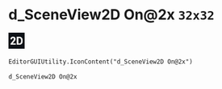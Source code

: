 # d_SceneView2D On@2x `32x32`
<img src="/img/d_SceneView2D%20On@2x.png" width=32 height=32>

``` CSharp
EditorGUIUtility.IconContent("d_SceneView2D On@2x")
```
```
d_SceneView2D On@2x
```
